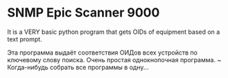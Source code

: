 # SNMP Epic Scanner 9000
It is a VERY basic python program that gets OIDs of equipment based on a text prompt.

Эта программа выдаёт соответствия ОИДов всех устройств по ключевому слову поиска. Очень простая однокнопочная программа. 
~ Когда-нибудь собрать все программы в одну...
